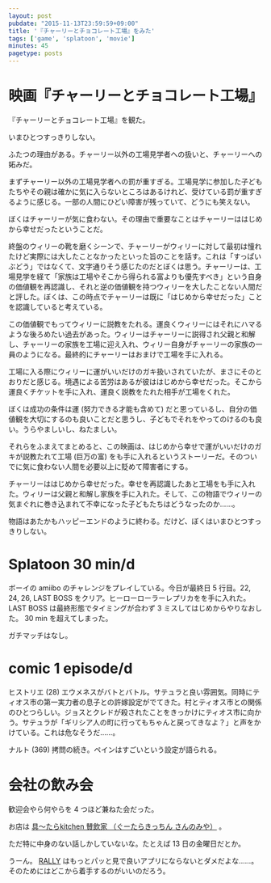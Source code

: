 ```yaml
---
layout: post
pubdate: "2015-11-13T23:59:59+09:00"
title: '『チャーリーとチョコレート工場』をみた'
tags: ['game', 'splatoon', 'movie']
minutes: 45
pagetype: posts
---
```

# 映画『チャーリーとチョコレート工場』

『チャーリーとチョコレート工場』を観た。

いまひとつすっきりしない。

ふたつの理由がある。チャーリー以外の工場見学者への扱いと、チャーリーへの妬みだ。

まずチャーリー以外の工場見学者への罰が重すぎる。工場見学に参加した子どもたちやその親は確かに気に入らないところはあるけれど、受けている罰が重すぎるように感じる。一部の人間にひどい障害が残っていて、どうにも笑えない。

ぼくはチャーリーが気に食わない。その理由で重要なことはチャーリーははじめから幸せだったということだ。

終盤のウィリーの靴を磨くシーンで、チャーリーがウィリーに対して最初は憧れたけど実際には大したことなかったといった旨のことを話す。これは「すっぱいぶどう」ではなくて、文字通りそう感じたのだとぼくは思う。チャーリーは、工場見学を経て「家族は工場やそこから得られる富よりも優先すべき」という自身の価値観を再認識し、それと逆の価値観を持つウィリーを大したことない人間だと評した。ぼくは、この時点でチャーリーは既に「はじめから幸せだった」ことを認識していると考えている。

この価値観でもってウィリーに説教をたれる。運良くウィリーにはそれにハマるような後ろめたい過去があった。ウィリーはチャーリーに説得され父親と和解し、チャーリーの家族を工場に迎え入れ、ウィリー自身がチャーリーの家族の一員のようになる。最終的にチャーリーはおまけで工場を手に入れる。

工場に入る際にウィリーに運がいいだけのガキ扱いされていたが、まさにそのとおりだと感じる。境遇による苦労はあるが彼ははじめから幸せだった。そこから運良くチケットを手に入れ、運良く説教をたれた相手が工場をくれた。

ぼくは成功の条件は運 (努力できる才能も含めて) だと思っているし、自分の価値観を大切にするのも良いことだと思うし、子どもでそれをやってのけるのも良い。うらやましいし、ねたましい。

それらをふまえてまとめると、この映画は、はじめから幸せで運がいいだけのガキが説教たれて工場 (巨万の富) をも手に入れるというストーリーだ。そのついでに気に食わない人間を必要以上に貶めて障害者にする。

チャーリーははじめから幸せだった。幸せを再認識したあと工場をも手に入れた。ウィリーは父親と和解し家族を手に入れた。そして、この物語でウィリーの気まぐれに巻き込まれて不幸になった子どもたちはどうなったのか……。

物語はあたかもハッピーエンドのように終わる。だけど、ぼくはいまひとつすっきりしない。

# Splatoon 30 min/d

ボーイの amiibo のチャレンジをプレイしている。今日が最終日 5 行目。22, 24, 26, LAST BOSS をクリア。ヒーローローラーレプリカをを手に入れた。 LAST BOSS は最終形態でタイミングが合わず 3 ミスしてはじめからやりなおした。 30 min を超えてしまった。

ガチマッチはなし。

# comic 1 episode/d

ヒストリエ (28) エウメネスがバトとバトル。サテュラと良い雰囲気。同時にティオス市の第一実力者の息子との許嫁設定がでてきた。村とティオス市との関係のひとつらしい。ジョスとクレドが殺されたことをきっかけにティオス市に向かう。サテュラが「ギリシア人の町に行ってもちゃんと戻ってきなよ？」と声をかけている。これは危なそうだ……。

ナルト (369) 拷問の続き。ペインはすごいという設定が語られる。

# 会社の飲み会

歓迎会やら何やらを 4 つほど兼ねた会だった。

お店は [具～たらkitchen 賛飲家 （ぐーたらきっちん さんのみや）](http://tabelog.com/hyogo/A2801/A280101/28004496/) 。

ただ特に中身のない話しかしていないな。たとえば 13 日の金曜日だとか。

うーん。 [RALLY](https://rallyapp.jp) はもっとパッと見で良いアプリにならないとダメだよな……。そのためにはどこから着手するのがいいのだろう。

